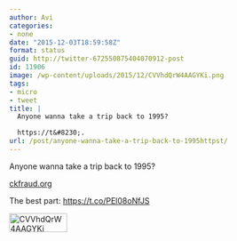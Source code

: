```yaml
---
author: Avi
categories:
- none
date: "2015-12-03T18:59:58Z"
format: status
guid: http://twitter-672550875404070912-post
id: 11906
image: /wp-content/uploads/2015/12/CVVhdQrW4AAGYKi.png
tags:
- micro
- tweet
title: |
  Anyone wanna take a trip back to 1995?

  https://t&#8230;.
url: /post/anyone-wanna-take-a-trip-back-to-1995httpst/
---
```

Anyone wanna take a trip back to 1995?

[ckfraud.org](http://www.ckfraud.org/)

The best part: https://t.co/PEl08oNfJS

<img width="104" height="34" src="http://aviflax.com/wp-content/uploads/2015/12/CVVhdQrW4AAGYKi.png" class="attachment-medium" alt="CVVhdQrW4AAGYKi" />